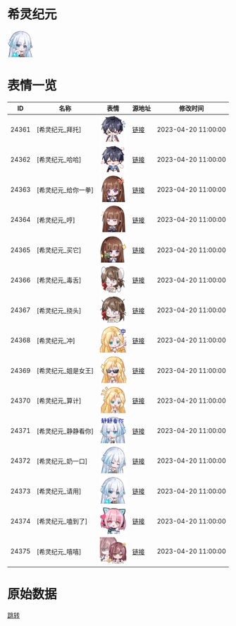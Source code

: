 # 希灵纪元

<img src="./cover.png" height="60" alt="cover" />

# 表情一览

|ID|名称|表情|源地址|修改时间|
|----|----|----|----|----|
|24361|[希灵纪元_拜托]|<img src="./pic/024361_%5B希灵纪元_拜托%5D.png" height="60" alt="拜托"/>|[链接](https://i0.hdslb.com/bfs/garb/2fbaab9b20c4f0bd3cac80e3441f6987728af9a0.png)|2023-04-20 11:00:00|
|24362|[希灵纪元_哈哈]|<img src="./pic/024362_%5B希灵纪元_哈哈%5D.png" height="60" alt="哈哈"/>|[链接](https://i0.hdslb.com/bfs/garb/bc326116564942520556a57aa064cb9624031114.png)|2023-04-20 11:00:00|
|24363|[希灵纪元_给你一拳]|<img src="./pic/024363_%5B希灵纪元_给你一拳%5D.png" height="60" alt="给你一拳"/>|[链接](https://i0.hdslb.com/bfs/garb/cfead59e67a3abdc9c14924acca4a78ce530bc17.png)|2023-04-20 11:00:00|
|24364|[希灵纪元_哼]|<img src="./pic/024364_%5B希灵纪元_哼%5D.png" height="60" alt="哼"/>|[链接](https://i0.hdslb.com/bfs/garb/8550ec0f021835be6403a5736a1eafc9fbadc7f5.png)|2023-04-20 11:00:00|
|24365|[希灵纪元_买它]|<img src="./pic/024365_%5B希灵纪元_买它%5D.png" height="60" alt="买它"/>|[链接](https://i0.hdslb.com/bfs/garb/f29e54d51d69cf0d189e3e9b4196498e9980d901.png)|2023-04-20 11:00:00|
|24366|[希灵纪元_毒舌]|<img src="./pic/024366_%5B希灵纪元_毒舌%5D.png" height="60" alt="毒舌"/>|[链接](https://i0.hdslb.com/bfs/garb/757fa518d30136d9768ec92c45f56383bea17fa0.png)|2023-04-20 11:00:00|
|24367|[希灵纪元_挠头]|<img src="./pic/024367_%5B希灵纪元_挠头%5D.png" height="60" alt="挠头"/>|[链接](https://i0.hdslb.com/bfs/garb/2e895e255ea7188b1ea328c482fd380f71665de0.png)|2023-04-20 11:00:00|
|24368|[希灵纪元_冲]|<img src="./pic/024368_%5B希灵纪元_冲%5D.png" height="60" alt="冲"/>|[链接](https://i0.hdslb.com/bfs/garb/87c2917cb2a17c5144e1e3823ee976ee7b2c5309.png)|2023-04-20 11:00:00|
|24369|[希灵纪元_姐是女王]|<img src="./pic/024369_%5B希灵纪元_姐是女王%5D.png" height="60" alt="姐是女王"/>|[链接](https://i0.hdslb.com/bfs/garb/949da2cb2617ea4d5cf3deb8e31778d80478d358.png)|2023-04-20 11:00:00|
|24370|[希灵纪元_算计]|<img src="./pic/024370_%5B希灵纪元_算计%5D.png" height="60" alt="算计"/>|[链接](https://i0.hdslb.com/bfs/garb/ed11ccbfb8d58824e7be262632d6c43968dc35d2.png)|2023-04-20 11:00:00|
|24371|[希灵纪元_静静看你]|<img src="./pic/024371_%5B希灵纪元_静静看你%5D.png" height="60" alt="静静看你"/>|[链接](https://i0.hdslb.com/bfs/garb/ba5bb308c22353ee0aa6ce5ba3d9520fc85ad79f.png)|2023-04-20 11:00:00|
|24372|[希灵纪元_奶一口]|<img src="./pic/024372_%5B希灵纪元_奶一口%5D.png" height="60" alt="奶一口"/>|[链接](https://i0.hdslb.com/bfs/garb/b60c5f0a84c137e029dc3f6c08aa80463519597f.png)|2023-04-20 11:00:00|
|24373|[希灵纪元_请用]|<img src="./pic/024373_%5B希灵纪元_请用%5D.png" height="60" alt="请用"/>|[链接](https://i0.hdslb.com/bfs/garb/a7fb3c8303bb5f81a79049f76cd4707ec81a893c.png)|2023-04-20 11:00:00|
|24374|[希灵纪元_嗑到了]|<img src="./pic/024374_%5B希灵纪元_嗑到了%5D.png" height="60" alt="嗑到了"/>|[链接](https://i0.hdslb.com/bfs/garb/3fbf5a4ce8e228259cf8235147d279e22a0cb6ed.png)|2023-04-20 11:00:00|
|24375|[希灵纪元_嘻嘻]|<img src="./pic/024375_%5B希灵纪元_嘻嘻%5D.png" height="60" alt="嘻嘻"/>|[链接](https://i0.hdslb.com/bfs/garb/e05a9f132e5f65c3d6a072d1b26f6263e4858db0.png)|2023-04-20 11:00:00|

# 原始数据

[跳转](./raw.json)

